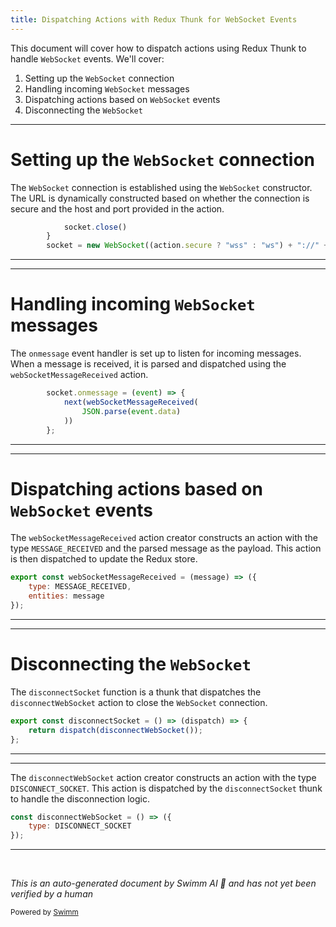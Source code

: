 ```yaml
---
title: Dispatching Actions with Redux Thunk for WebSocket Events
---
```

This document will cover how to dispatch actions using Redux Thunk to handle <SwmToken path="src/middleware/socket.js" pos="18:7:7" line-data="        socket = new WebSocket((action.secure ? &quot;wss&quot; : &quot;ws&quot;) + &quot;://&quot; + action.host + &quot;:&quot; + action.port + &quot;/_mockserver_ui_websocket&quot;);">`WebSocket`</SwmToken> events. We'll cover:

1. Setting up the <SwmToken path="src/middleware/socket.js" pos="18:7:7" line-data="        socket = new WebSocket((action.secure ? &quot;wss&quot; : &quot;ws&quot;) + &quot;://&quot; + action.host + &quot;:&quot; + action.port + &quot;/_mockserver_ui_websocket&quot;);">`WebSocket`</SwmToken> connection
2. Handling incoming <SwmToken path="src/middleware/socket.js" pos="18:7:7" line-data="        socket = new WebSocket((action.secure ? &quot;wss&quot; : &quot;ws&quot;) + &quot;://&quot; + action.host + &quot;:&quot; + action.port + &quot;/_mockserver_ui_websocket&quot;);">`WebSocket`</SwmToken> messages
3. Dispatching actions based on <SwmToken path="src/middleware/socket.js" pos="18:7:7" line-data="        socket = new WebSocket((action.secure ? &quot;wss&quot; : &quot;ws&quot;) + &quot;://&quot; + action.host + &quot;:&quot; + action.port + &quot;/_mockserver_ui_websocket&quot;);">`WebSocket`</SwmToken> events
4. Disconnecting the <SwmToken path="src/middleware/socket.js" pos="18:7:7" line-data="        socket = new WebSocket((action.secure ? &quot;wss&quot; : &quot;ws&quot;) + &quot;://&quot; + action.host + &quot;:&quot; + action.port + &quot;/_mockserver_ui_websocket&quot;);">`WebSocket`</SwmToken>

<SwmSnippet path="/src/middleware/socket.js" line="16">

---

# Setting up the <SwmToken path="src/middleware/socket.js" pos="18:7:7" line-data="        socket = new WebSocket((action.secure ? &quot;wss&quot; : &quot;ws&quot;) + &quot;://&quot; + action.host + &quot;:&quot; + action.port + &quot;/_mockserver_ui_websocket&quot;);">`WebSocket`</SwmToken> connection

The <SwmToken path="src/middleware/socket.js" pos="18:7:7" line-data="        socket = new WebSocket((action.secure ? &quot;wss&quot; : &quot;ws&quot;) + &quot;://&quot; + action.host + &quot;:&quot; + action.port + &quot;/_mockserver_ui_websocket&quot;);">`WebSocket`</SwmToken> connection is established using the <SwmToken path="src/middleware/socket.js" pos="18:7:7" line-data="        socket = new WebSocket((action.secure ? &quot;wss&quot; : &quot;ws&quot;) + &quot;://&quot; + action.host + &quot;:&quot; + action.port + &quot;/_mockserver_ui_websocket&quot;);">`WebSocket`</SwmToken> constructor. The URL is dynamically constructed based on whether the connection is secure and the host and port provided in the action.

```javascript
            socket.close()
        }
        socket = new WebSocket((action.secure ? "wss" : "ws") + "://" + action.host + ":" + action.port + "/_mockserver_ui_websocket");
```

---

</SwmSnippet>

<SwmSnippet path="/src/middleware/socket.js" line="19">

---

# Handling incoming <SwmToken path="src/middleware/socket.js" pos="18:7:7" line-data="        socket = new WebSocket((action.secure ? &quot;wss&quot; : &quot;ws&quot;) + &quot;://&quot; + action.host + &quot;:&quot; + action.port + &quot;/_mockserver_ui_websocket&quot;);">`WebSocket`</SwmToken> messages

The <SwmToken path="src/middleware/socket.js" pos="19:3:3" line-data="        socket.onmessage = (event) =&gt; {">`onmessage`</SwmToken> event handler is set up to listen for incoming messages. When a message is received, it is parsed and dispatched using the <SwmToken path="src/middleware/socket.js" pos="20:3:3" line-data="            next(webSocketMessageReceived(">`webSocketMessageReceived`</SwmToken> action.

```javascript
        socket.onmessage = (event) => {
            next(webSocketMessageReceived(
                JSON.parse(event.data)
            ))
        };
```

---

</SwmSnippet>

<SwmSnippet path="/src/actions/index.js" line="31">

---

# Dispatching actions based on <SwmToken path="src/middleware/socket.js" pos="18:7:7" line-data="        socket = new WebSocket((action.secure ? &quot;wss&quot; : &quot;ws&quot;) + &quot;://&quot; + action.host + &quot;:&quot; + action.port + &quot;/_mockserver_ui_websocket&quot;);">`WebSocket`</SwmToken> events

The <SwmToken path="src/actions/index.js" pos="31:4:4" line-data="export const webSocketMessageReceived = (message) =&gt; ({">`webSocketMessageReceived`</SwmToken> action creator constructs an action with the type <SwmToken path="src/actions/index.js" pos="32:4:4" line-data="    type: MESSAGE_RECEIVED,">`MESSAGE_RECEIVED`</SwmToken> and the parsed message as the payload. This action is then dispatched to update the Redux store.

```javascript
export const webSocketMessageReceived = (message) => ({
    type: MESSAGE_RECEIVED,
    entities: message
});
```

---

</SwmSnippet>

<SwmSnippet path="/src/actions/index.js" line="42">

---

# Disconnecting the <SwmToken path="src/middleware/socket.js" pos="18:7:7" line-data="        socket = new WebSocket((action.secure ? &quot;wss&quot; : &quot;ws&quot;) + &quot;://&quot; + action.host + &quot;:&quot; + action.port + &quot;/_mockserver_ui_websocket&quot;);">`WebSocket`</SwmToken>

The <SwmToken path="src/actions/index.js" pos="42:4:4" line-data="export const disconnectSocket = () =&gt; (dispatch) =&gt; {">`disconnectSocket`</SwmToken> function is a thunk that dispatches the <SwmToken path="src/actions/index.js" pos="43:5:5" line-data="    return dispatch(disconnectWebSocket());">`disconnectWebSocket`</SwmToken> action to close the <SwmToken path="src/middleware/socket.js" pos="18:7:7" line-data="        socket = new WebSocket((action.secure ? &quot;wss&quot; : &quot;ws&quot;) + &quot;://&quot; + action.host + &quot;:&quot; + action.port + &quot;/_mockserver_ui_websocket&quot;);">`WebSocket`</SwmToken> connection.

```javascript
export const disconnectSocket = () => (dispatch) => {
    return dispatch(disconnectWebSocket());
};
```

---

</SwmSnippet>

<SwmSnippet path="/src/actions/index.js" line="38">

---

The <SwmToken path="src/actions/index.js" pos="38:2:2" line-data="const disconnectWebSocket = () =&gt; ({">`disconnectWebSocket`</SwmToken> action creator constructs an action with the type <SwmToken path="src/actions/index.js" pos="39:4:4" line-data="    type: DISCONNECT_SOCKET">`DISCONNECT_SOCKET`</SwmToken>. This action is dispatched by the <SwmToken path="src/actions/index.js" pos="42:4:4" line-data="export const disconnectSocket = () =&gt; (dispatch) =&gt; {">`disconnectSocket`</SwmToken> thunk to handle the disconnection logic.

```javascript
const disconnectWebSocket = () => ({
    type: DISCONNECT_SOCKET
});
```

---

</SwmSnippet>

&nbsp;

*This is an auto-generated document by Swimm AI 🌊 and has not yet been verified by a human*

<SwmMeta version="3.0.0" repo-id="Z2l0aHViJTNBJTNBbW9ja3NlcnZlci11aSUzQSUzQVN3aW1tLURlbW8=" repo-name="mockserver-ui"><sup>Powered by [Swimm](/)</sup></SwmMeta>
